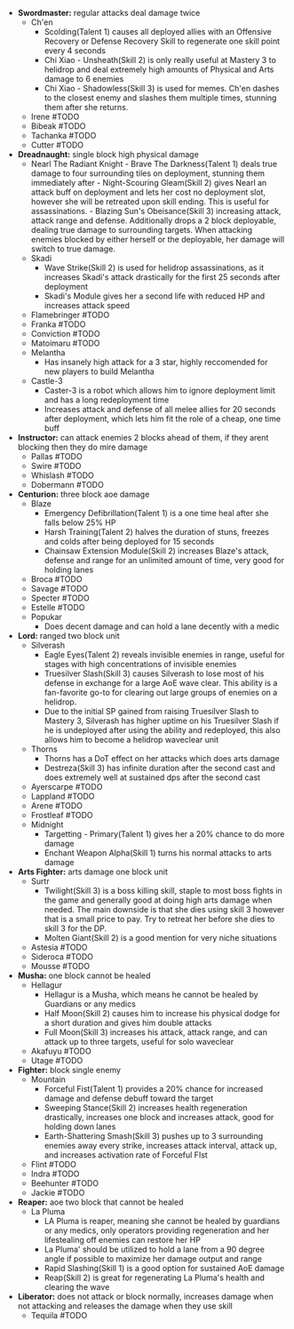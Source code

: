 - **Swordmaster:** regular attacks deal damage twice
	- Ch'en
		- Scolding(Talent 1) causes all deployed allies with an Offensive Recovery or Defense Recovery Skill to regenerate one skill point every 4 seconds
		- Chi Xiao - Unsheath(Skill 2) is only really useful at Mastery 3 to helidrop and deal extremely high amounts of Physical and Arts damage to 6 enemies
		- Chi Xiao - Shadowless(Skill 3) is used for memes. Ch'en dashes to the closest enemy and slashes them multiple times, stunning them after she returns. 
	- Irene #TODO
	- Bibeak #TODO
	- Tachanka #TODO
	- Cutter #TODO
- **Dreadnaught:** single block high physical damage
	- Nearl The Radiant Knight
			- Brave The Darkness(Talent 1) deals true damage to four surrounding tiles on deployment, stunning them immediately after
			- Night-Scouring Gleam(Skill 2) gives Nearl an attack buff on deployment and lets her cost no deployment slot, however she will be retreated upon skill ending. This is useful for assassinations.
			- Blazing Sun's Obeisance(Skill 3) increasing attack, attack range and defense. Additionally drops a 2 block deployable, dealing true damage to surrounding targets.  When attacking enemies blocked by either herself or the deployable, her damage will switch to true damage. 
	- Skadi
		- Wave Strike(Skill 2) is used for helidrop assassinations, as it increases Skadi's attack drastically for the first 25 seconds after deployment
		- Skadi's Module gives her a second life with reduced HP and increases attack speed 
	- Flamebringer #TODO
	- Franka #TODO
	- Conviction #TODO
	- Matoimaru #TODO
	- Melantha
		- Has insanely high attack for a 3 star, highly reccomended for new players to build Melantha 
	- Castle-3
		- Caster-3 is a robot which allows him to ignore deployment limit and has a long redeployment time
		- Increases attack and defense of all melee allies for 20 seconds after deployment, which lets him fit the role of a cheap, one time buff
- **Instructor:** can attack enemies 2 blocks ahead of them, if they arent blocking then they do mire damage
	- Pallas #TODO
	- Swire #TODO
	- Whislash #TODO
	- Dobermann #TODO
- **Centurion:** three block aoe damage
	- Blaze
		- Emergency Defibrillation(Talent 1) is a one time heal after she falls below 25% HP
		- Harsh Training(Talent 2) halves the duration of stuns, freezes and colds after being deployed for 15 seconds
		- Chainsaw Extension Module(Skill 2) increases Blaze's attack, defense and range for an unlimited amount of time, very good for holding lanes
	- Broca #TODO
	- Savage #TODO
	- Specter #TODO
	- Estelle #TODO
	- Popukar
		- Does decent damage and can hold a lane decently with a medic
- **Lord:** ranged two block unit
	- Silverash
		- Eagle Eyes(Talent 2) reveals invisible enemies in range, useful for stages with high concentrations of invisible enemies
		- Truesilver Slash(Skill 3) causes Silverash to lose most of his defense in exchange for a large AoE wave clear. This ability is a fan-favorite go-to for clearing out large groups of enemies on a helidrop.
		- Due to the initial SP gained from raising Truesilver Slash to Mastery 3, Silverash has higher uptime on his Truesilver Slash if he is undeployed after using the ability and redeployed, this also allows him to become a helidrop waveclear unit 
	- Thorns
		- Thorns has a DoT effect on her attacks which does arts damage
		- Destreza(Skill 3) has infinite duration after the second cast and does extremely well at sustained dps after the second cast
	- Ayerscarpe #TODO
	- Lappland #TODO
	- Arene #TODO
	- Frostleaf #TODO
	- Midnight
		- Targetting - Primary(Talent 1) gives her a 20% chance to do more damage
		- Enchant Weapon Alpha(Skill 1) turns his normal attacks to arts damage
- **Arts Fighter:** arts damage one block unit
	- Surtr
		- Twilight(Skill 3) is a boss killing skill, staple to most boss fights in the game and generally good at doing high arts damage when needed. The main downside is that she dies using skill 3 however that is a small price to pay. Try to retreat her before she dies to skill 3 for the DP. 
		- Molten Giant(Skill 2) is a good mention for very niche situations 
	- Astesia #TODO
	- Sideroca #TODO
	- Mousse #TODO
- **Musha:** one block cannot be healed
	- Hellagur
		- Hellagur is a Musha, which means he cannot be healed by Guardians or any medics
		- Half Moon(Skill 2) causes him to increase his physical dodge for a short duration and gives him double attacks
		- Full Moon(Skill 3) increases his attack, attack range, and can attack up to three targets, useful for solo waveclear
	- Akafuyu #TODO
	- Utage #TODO
- **Fighter:** block single enemy
	- Mountain
		- Forceful Fist(Talent 1) provides a 20% chance for increased damage and defense debuff toward the target 
		- Sweeping Stance(Skill 2) increases health regeneration drastically, increases one block and increases attack, good for holding down lanes
		- Earth-Shattering Smash(Skill 3) pushes up to 3 surrounding enemies away every strike, increases attack interval, attack up, and increases activation rate of Forceful FIst
	- Flint #TODO
	- Indra #TODO
	- Beehunter #TODO
	- Jackie  #TODO
- **Reaper:** aoe two block that cannot be healed
	- La Pluma
		- LA Pluma is reaper, meaning she cannot be healed by guardians or any medics, only operators providing regeneration and her lifestealing off enemies can restore her HP
		- La Pluma' should be utilized to hold a lane from a 90 degree angle if possible to maximize her damage output and range
		- Rapid Slashing(Skill 1) is a good option for sustained AoE damage
		- Reap(Skill 2) is great for regenerating La Pluma's health and clearing the wave
- **Liberator:** does not attack or block normally, increases damage when not attacking and releases the damage when they use skill
	- Tequila #TODO